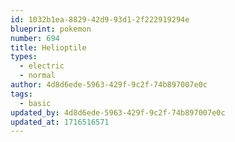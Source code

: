 ```yaml
---
id: 1032b1ea-8829-42d9-93d1-2f222919294e
blueprint: pokemon
number: 694
title: Helioptile
types:
  - electric
  - normal
author: 4d8d6ede-5963-429f-9c2f-74b897007e0c
tags:
  - basic
updated_by: 4d8d6ede-5963-429f-9c2f-74b897007e0c
updated_at: 1716516571
---
```

